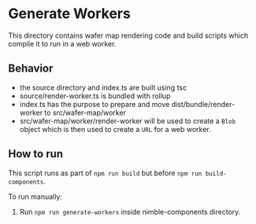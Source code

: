 # Generate Workers

This directory contains wafer map rendering code and build scripts which compile it to run in a web worker.

## Behavior

- the source directory and index.ts are built using tsc
- source/render-worker.ts is bundled with rollup
- index.ts has the purpose to prepare and move dist/bundle/render-worker to src/wafer-map/worker
- src/wafer-map/worker/render-worker will be used to create a `Blob` object which is then used to create a `URL` for a web worker.

## How to run

This script runs as part of `npm run build` but before `npm run build-components`.

To run manually:

1. Run `npm run generate-workers` inside nimble-components directory.
